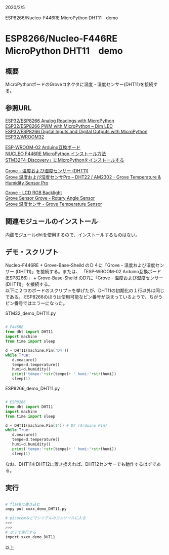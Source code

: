 
2020/2/5

ESP8266/Nucleo-F446RE MicroPython DHT11　demo
# ESP8266/Nucleo-F446RE MicroPython DHT11　demo

## 概要
MicroPythonボードのGroveコネクタに温度・湿度センサー(DHT11)を接続する。

## 参照URL

[ESP32/ESP8266 Analog Readings with MicroPython](https://randomnerdtutorials.com/esp32-esp8266-analog-readings-micropython/)    
[ESP32/ESP8266 PWM with MicroPython – Dim LED](https://randomnerdtutorials.com/esp32-esp8266-pwm-micropython/)   
[ESP32/ESP8266 Digital Inputs and Digital Outputs with MicroPython](https://randomnerdtutorials.com/esp32-esp8266-digital-inputs-digital-outputs-micropython/)   
[ESP32/WROOM32](https://i0.wp.com/randomnerdtutorials.com/wp-content/uploads/2018/08/esp32-pinout-chip-ESP-WROOM-32.png)   
  
[ESP-WROOM-02 Arduino互換ボード](https://www.switch-science.com/catalog/2620/)   
[NUCLEO F446RE MicroPython インストール方法](https://beta-notes.way-nifty.com/blog/2020/01/post-459022.html)   
[STM32F4-Discovery」にMicroPythonをインストールする](https://beta-notes.way-nifty.com/blog/2020/02/post-6822aa.html)  

[Grove - 温度および湿度センサー (DHT11)](https://jp.seeedstudio.com/Grove-Temperature-Humidity-Sensor-DHT11.html)  
[Grove 温度および湿度センサPro – DHT22 / AM2302 - Grove Temperature & Humidity Sensor Pro](https://jp.seeedstudio.com/Grove-Temperature-Humidity-Sensor-Pro-AM2302.html)   
  
[Grove - LCD RGB Backlight](https://www.seeedstudio.com/Grove-LCD-RGB-Backlight.html)   
[Grove  Sensor  Grove - Rotary Angle Sensor](http://wiki.seeedstudio.com/Grove-Rotary_Angle_Sensor/)   
[Grove 温度センサ - Grove Temperature Sensor](https://jp.seeedstudio.com/Grove-Temperature-Sensor.html)   

## 関連モジュールのインストール
内蔵モジュールdhtを使用するので、インストールするものはない。

## デモ・スクリプト
Nucleo-F446RE + Grove-Base-Sheild のＤ４に「Grove - 温度および湿度センサー (DHT11)」を接続する。または、
「ESP-WROOM-02 Arduino互換ボード(ESP8266)」 +  Grove-Base-Sheild のD7に「Grove - 温度および湿度センサー (DHT11)」を接続する。   
以下に２つのボードのスクリプトを挙げたが、DHT11の初期化の１行以外は同じである。
ESP8266のほうは使用可能なピン番号が決まっているようで、ちがうピン番号ではエラーになった。

STM32_demo_DHT11.py
```python

# F446RE
from dht import DHT11
import machine
from time import sleep

d = DHT11(machine.Pin('D4'))
while True:
   d.measure()
   tempe=d.temperature()
   humi=d.humidity()
   print('tempe:'+str(tempe)+ ' humi:'+str(humi))
   sleep(1)

```

ESP8266_demo_DHT11.py
```python

# ESP8266
from dht import DHT11
import machine
from time import sleep

d = DHT11(machine.Pin(14)) # D7 (Arduino Pin)
while True:
   d.measure()
   tempe=d.temperature()
   humi=d.humidity()
   print('tempe:'+str(tempe)+ ' humi:'+str(humi))
   sleep(1)

```
なお、DHT11をDHT12に置き換えれば、DHT12センサーでも動作するはずである。


## 実行

```bash

# flashに書き込む
ampy put xxxx_demo_DHT11.py

# picocomなどでシリアルのコンソールに入る
>>>
>>>
# 以下で実行する
import xxxx_demo_DHT11


```


以上
 
